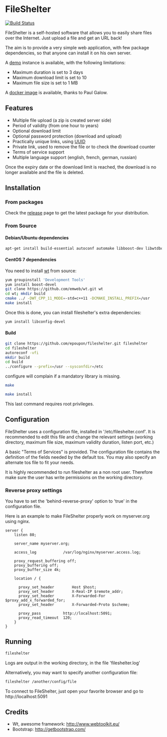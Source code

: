 # FileShelter

[![Build Status](https://travis-ci.org/epoupon/fileshelter.svg?branch=master)](https://travis-ci.org/epoupon/fileshelter)

FileShelter is a self-hosted software that allows you to easily share files over the Internet.
Just upload a file and get an URL back!

The aim is to provide a very simple web application, with few package dependencies, so that anyone can install it on his own server.

A [demo](http://fileshelter.suroot.com) instance is available, with the following limitations:
- Maximum duration is set to 3 days
- Maximum download limit is set to 10
- Maximum file size is set to 1 MB

A [docker image](https://github.com/paulgalow/fileshelter-docker) is available, thanks to Paul Galow.

## Features
- Multiple file upload (a zip is created server side)
- Period of validity (from one hour to years)
- Optional download limit
- Optional password protection (download and upload)
- Practically unique links, using [UUID](https://fr.wikipedia.org/wiki/Universal_Unique_Identifier)
- Private link, used to remove the file or to check the download counter
- Terms of service support
- Multiple language support (english, french, german, russian)

Once the expiry date or the download limit is reached, the download is no longer available and the file is deleted.

## Installation
### From packages
Check the [release](https://github.com/epoupon/fileshelter/releases) page to get the latest package for your distribution.

### From Source
#### Debian/Ubuntu dependencies
```sh
apt-get install build-essential autoconf automake libboost-dev libwtdbosqlite-dev libwthttp-dev libwtdbo-dev libwt-dev libconfig++-dev libzip-dev
```
#### CentOS 7 dependencies
You need to install [wt](https://www.webtoolkit.eu/wt/doc/reference/html/InstallationUnix.html) from source:
```sh
yum groupinstall 'Development Tools'
yum install boost-devel
git clone https://github.com/emweb/wt.git wt
cd wt; mkdir build
cmake ../ -DWT_CPP_11_MODE=-std=c++11 -DCMAKE_INSTALL_PREFIX=/usr
make install
```
Once this is done, you can install fileshelter's extra dependencies:
```sh
yum install libconfig-devel
```

#### Build
```sh
git clone https://github.com/epoupon/fileshelter.git fileshelter
cd fileshelter
autoreconf -vfi
mkdir build
cd build
../configure --prefix=/usr --sysconfdir=/etc
```
configure will complain if a mandatory library is missing.

```sh
make
```

```sh
make install
```
This last command requires root privileges.

## Configuration
FileShelter uses a configuration file, installed in '/etc/fileshelter.conf'.
It is recommended to edit this file and change the relevant settings (working directory, maximum file size, maximum validity duration, listen port, etc.)

A basic "Terms of Services" is provided. The configuration file contains the definition of the fields needed by the default tos.
You may also specify an alternate tos file to fit your needs.

It is highly recommended to run fileshelter as a non root user. Therefore make sure the user has write permissions on the working directory.

### Reverse proxy settings
You have to set the 'behind-reverse-proxy' option to 'true' in the configuration file.

Here is an example to make FileShelter properly work on myserver.org using nginx.
```
server {
    listen 80;

    server_name myserver.org;

    access_log            /var/log/nginx/myserver.access.log;

    proxy_request_buffering off;
    proxy_buffering off;
    proxy_buffer_size 4k;

    location / {

      proxy_set_header        Host $host;
      proxy_set_header        X-Real-IP $remote_addr;
      proxy_set_header        X-Forwarded-For $proxy_add_x_forwarded_for;
      proxy_set_header        X-Forwarded-Proto $scheme;

      proxy_pass          http://localhost:5091;
      proxy_read_timeout  120;
    }
}
```

## Running
```sh
fileshelter
```
Logs are output in the working directory, in the file 'fileshelter.log'

Alternatively, you may want to specify another configuration file:
```sh
fileshelter /another/config/file
```

To connect to FileShelter, just open your favorite browser and go to http://localhost:5091

## Credits
- Wt, awesome framework: http://www.webtoolkit.eu/
- Bootstrap: http://getbootstrap.com/


